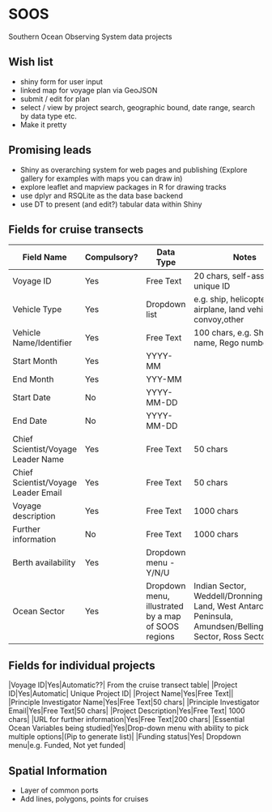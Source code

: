 # SOOS
Southern Ocean Observing System data projects


## Wish list

- shiny form for user input
- linked map for voyage plan via GeoJSON
- submit / edit for plan
- select / view by project search, geographic bound, date range, search by data type etc. 
- Make it pretty

## Promising leads

- Shiny as overarching system for web pages and publishing (Explore gallery for examples with maps you can draw in)
- explore leaflet and mapview packages in R for drawing tracks
- use dplyr and RSQLite as the data base backend
- use DT to present (and edit?) tabular data within Shiny

## Fields for cruise transects
|**Field Name**|**Compulsory?**|**Data Type**|**Notes**|
|--------------|---------------|-------------|---------|
|Voyage ID|Yes|Free Text|20 chars, self-assigned unique ID|
|Vehicle Type|Yes|Dropdown list|e.g. ship, helicopter, airplane, land vehicle, convoy,other|
|Vehicle Name/Identifier|Yes|Free Text|100 chars, e.g. Ship name, Rego number|
|Start Month|Yes|YYYY-MM||
|End Month|Yes|YYY-MM||
|Start Date|No|YYYY-MM-DD||
|End Date|No|YYYY-MM-DD||
|Chief Scientist/Voyage Leader Name|Yes|Free Text|50 chars|
|Chief Scientist/Voyage Leader Email|Yes|Free Text|50 chars|
|Voyage description|Yes|Free Text| 1000 chars|
|Further information|No| Free Text|1000 chars|
|Berth availability|Yes|Dropdown menu - Y/N/U||
|Ocean Sector|Yes| Dropdown menu, illustrated by a map of SOOS regions|Indian Sector, Weddell/Dronning Maud Land, West Antarctic Peninsula, Amundsen/Bellingshausen Sector, Ross Sector| 

## Fields for individual projects 
|Voyage ID|Yes|Automatic??| From the cruise transect table|
|Project ID|Yes|Automatic| Unique Project ID|
|Project Name|Yes|Free Text||
|Principle Investigator Name|Yes|Free Text|50 chars|
|Principle Investigator Email|Yes|Free Text|50 chars|
|Project Description|Yes|Free Text| 1000 chars|
|URL for further information|Yes|Free Text|200 chars|
|Essential Ocean Variables being studied|Yes|Drop-down menu with ability to pick multiple options|(Pip to generate list)|
|Funding status|Yes| Dropdown menu|e.g. Funded, Not yet funded|

## Spatial Information

* Layer of common ports
* Add lines, polygons, points for cruises
